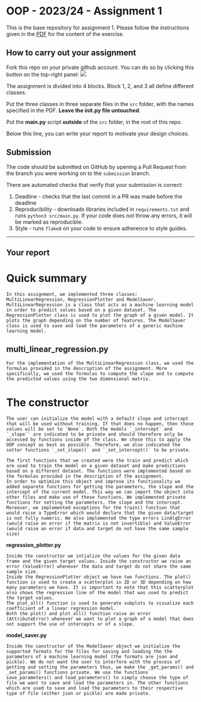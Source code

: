 # OOP - 2023/24 - Assignment 1

This is the base repository for assignment 1.
Please follow the instructions given in the [PDF](https://brightspace.rug.nl/content/enforced/243046-WBAI045-05.2023-2024.1/2023_24_OOP.pdf) for the content of the exercise.

## How to carry out your assignment

Fork this repo on your private github account.
You can do so by clicking this button on the top-right panel:
![](fork.png) 

The assignment is divided into 4 blocks.
Block 1, 2, and 3 all define different classes.

Put the three classes in three separate files in the `src` folder, with the names specified in the PDF.
**Leave the __init__.py file untouched**.

Put the **main.py** script **outside** of the `src` folder, in the root of this repo.

Below this line, you can write your report to motivate your design choices.

## Submission

The code should be submitted on GitHub by opening a Pull Request from the branch you were working on to the `submission` branch.

There are automated checks that verify that your submission is correct:

1. Deadline - checks that the last commit in a PR was made before the deadline
2. Reproducibility - downloads libraries included in `requirements.txt` and runs `python3 src/main.py`. If your code does not throw any errors, it will be marked as reproducible.
3. Style - runs `flake8` on your code to ensure adherence to style guides.

---

## Your report

# Quick summary
    In this assignment, we implemented three classes: MultiLinearRegression, RegressionPlotter and ModelSaver. MultiLinearRegression is a class that acts as a machine learning model in order to predict values based on a given dataset. The RegressionPlotter class is used to plot the graph of a given model. It plots the graph depending on the number of features. The ModelSaver class is used to save and load the parameters of a generic machine learning model.

## multi_linear_regression.py
    For the implementation of the MultiLinearRegression class, we used the formulas provided in the description of the assignment. More specifically, we used the formulas to compute the slope and to compute the predicted values using the two dimensional matrix.

# The constructor
    The user can initialize the model with a default slope and intercapt that will be used without training. If that does no happen, then those values will be set to `None`. Both the models `_intercept` and `_slope`` are indicated to be private and should therefore only be accessed by functions inside of the class. We chose this to apply the OOP concept as best as possible. Therefore, we also indicated the setter functions `_set_slope()` and `_set_intercept()` to be private.
    
    The first functions that we created were the train and predict which are used to train the model on a given dataset and make predictions based on a different dataset. The functions were implemented based on the formulas provided in the description of the assignment. 
    In order to optimize this object and improve its functionality we added separete functions for getting the parameters, the slope and the intercept of the current model. This way we can import the object into other files and make use of these functions. We implemented private functions for setting the parameters, the slope and the intercept.
    Moreover, we implemented exceptions for the train() function that would raise a TypeError which would declare that the given data/target is not fully numeric. We also implemented the type errors LinAlgError (would raise an error if the matrix is not invertible) and ValueError (would raise an error if data and target do not have the same sample size) 

**regression_plotter.py**

    Inside the constructor we intialize the values for the given data frame and the given target values. Inside the constructor we raise an error (ValueError) whenever the data and target do not share the same sample size. 
    Inside the RegressionPlotter object we have two functions. The plot() function is used to create a scatterplot in 2D or 3D depending on how many parameters we have. It is important to note that this scatterplot also shows the regression line of the model that was used to predict the target values.
    The plot_all() function is used to generate subplots to visualize each coefficient of a linear regression model.
    Both the plot() and plot_all() function raise an error (AttributeError) whenever we want to plot a graph of a model that does not support the use of intercepts or of a slope. 

**model_saver.py**

    Inside the constructor of the ModelSaver object we initialize the supported formats for the files for saving and loading the the parameters of a machine learning model (the formats are json and pickle). We do not want the user to interfere with the process of getting and setting the parameters thus, we make the _get_params() and _set_params() functions private. We use the functions save_parameters() and load_parameters() to simply choose the type of file we want to save and load the parameters in. The other functions which are used to save and load the parameters to their respective type of file (either json or pickle) are made private.
